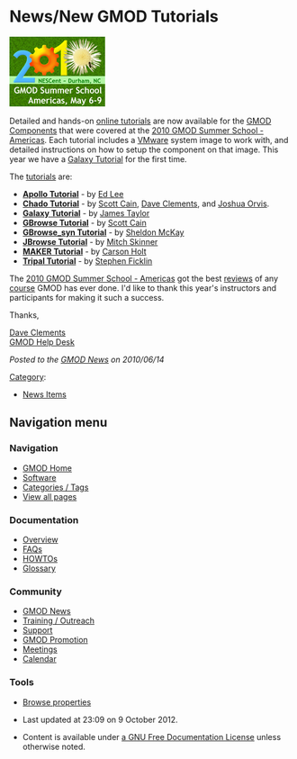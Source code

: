 



<span id="top"></span>




# <span dir="auto">News/New GMOD Tutorials</span>











<a href="../Training_and_Outreach#Online_Tutorials" rel="nofollow"
title="Summer School - Americas"><img
src="https://raw.githubusercontent.com/GMOD/gmod.github.io/main/mediawiki/images/0/0b/2010SummerSchoolAmericas170.png"
width="170" height="124" alt="Summer School - Americas" /></a>



Detailed and hands-on [online
tutorials](../Training_and_Outreach#Online_Tutorials "Training and Outreach")
are now available for the [GMOD
Components](../GMOD_Components "GMOD Components") that were covered at
the [2010 GMOD Summer School -
Americas](../2010_GMOD_Summer_School_-_Americas "2010 GMOD Summer School - Americas").
Each tutorial includes a <a
href="http://gmod.org/mediawiki/index.php?title=VMware&amp;action=edit&amp;redlink=1"
class="new" title="VMware (page does not exist)">VMware</a> system image
to work with, and detailed instructions on how to setup the component on
that image. This year we have a
<a href="../Galaxy_Tutorial" class="mw-redirect"
title="Galaxy Tutorial">Galaxy Tutorial</a> for the first time.

The [tutorials](../Category%253ATutorials "Category%253ATutorials") are:

- **<a href="../Apollo_Tutorial" class="mw-redirect"
  title="Apollo Tutorial">Apollo Tutorial</a>** - by [Ed
  Lee](../User%253AElee "User%253AElee")
- **<a href="../Chado_Tutorial" class="mw-redirect"
  title="Chado Tutorial">Chado Tutorial</a>** - by [Scott
  Cain](../User%253AScott "User%253AScott"), [Dave
  Clements](../User%253AClements "User%253AClements"), and [Joshua
  Orvis](../User%253AJorvis "User%253AJorvis").
- **<a href="../Galaxy_Tutorial" class="mw-redirect"
  title="Galaxy Tutorial">Galaxy Tutorial</a>** - by [James
  Taylor](../User%253AJamesTaylor "User%253AJamesTaylor")
- **[GBrowse Tutorial](../GBrowse_Tutorial "GBrowse Tutorial")** - by
  [Scott Cain](../User%253AScott "User%253AScott")
- **<a href="../GBrowse_syn_Tutorial" class="mw-redirect"
  title="GBrowse syn Tutorial">GBrowse_syn Tutorial</a>** - by [Sheldon
  McKay](../User%253AMckays "User%253AMckays")
- **<a href="../JBrowse_Tutorial" class="mw-redirect"
  title="JBrowse Tutorial">JBrowse Tutorial</a>** - by [Mitch
  Skinner](../User%253AMitchSkinner "User%253AMitchSkinner")
- **<a href="../MAKER_Tutorial" class="mw-redirect"
  title="MAKER Tutorial">MAKER Tutorial</a>** - by [Carson
  Holt](../User%253ACarsonholt "User%253ACarsonholt")
- **<a href="../Tripal_Tutorial" class="mw-redirect"
  title="Tripal Tutorial">Tripal Tutorial</a>** - by [Stephen
  Ficklin](../User%253ASficklin "User%253ASficklin")

The [2010 GMOD Summer School -
Americas](../2010_GMOD_Summer_School_-_Americas "2010 GMOD Summer School - Americas")
got the best
[reviews](../2010_GMOD_Summer_School_-_Americas "2010 GMOD Summer School - Americas")
of any <a href="../GMOD_Summer_School" class="mw-redirect"
title="GMOD Summer School">course</a> GMOD has ever done. I'd like to
thank this year's instructors and participants for making it such a
success.

Thanks,

[Dave Clements](../User%253AClements "User%253AClements")  
[GMOD Help Desk](../GMOD_Help_Desk "GMOD Help Desk")

  



*Posted to the [GMOD News](../GMOD_News "GMOD News") on 2010/06/14*






[Category](../Special%253ACategories "Special%253ACategories"):

- [News Items](../Category%253ANews_Items "Category%253ANews Items")






## Navigation menu







<a href="../Main_Page"
style="background-image: url(../../images/GMOD-cogs.png);"
title="Visit the main page"></a>


### Navigation



- <span id="n-GMOD-Home">[GMOD Home](../Main_Page)</span>
- <span id="n-Software">[Software](../GMOD_Components)</span>
- <span id="n-Categories-.2F-Tags">[Categories /
  Tags](../Categories)</span>
- <span id="n-View-all-pages">[View all
  pages](../Special:AllPages)</span>




### Documentation



- <span id="n-Overview">[Overview](../Overview)</span>
- <span id="n-FAQs">[FAQs](../Category%253AFAQ)</span>
- <span id="n-HOWTOs">[HOWTOs](../Category%253AHOWTO)</span>
- <span id="n-Glossary">[Glossary](../Glossary)</span>




### Community



- <span id="n-GMOD-News">[GMOD News](../GMOD_News)</span>
- <span id="n-Training-.2F-Outreach">[Training /
  Outreach](../Training_and_Outreach)</span>
- <span id="n-Support">[Support](../Support)</span>
- <span id="n-GMOD-Promotion">[GMOD Promotion](../GMOD_Promotion)</span>
- <span id="n-Meetings">[Meetings](../Meetings)</span>
- <span id="n-Calendar">[Calendar](../Calendar)</span>




### Tools

- <span id="t-smwbrowselink"><a href="../Special%253ABrowse/News-2FNew_GMOD_Tutorials"
  rel="smw-browse">Browse properties</a></span>



- <span id="footer-info-lastmod">Last updated at 23:09 on 9 October
  2012.</span>
<!-- - <span id="footer-info-viewcount">6,468 page views.</span> -->
- <span id="footer-info-copyright">Content is available under
  <a href="http://www.gnu.org/licenses/fdl-1.3.html" class="external"
  rel="nofollow">a GNU Free Documentation License</a> unless otherwise
  noted.</span>

<!-- -->



<!-- -->




